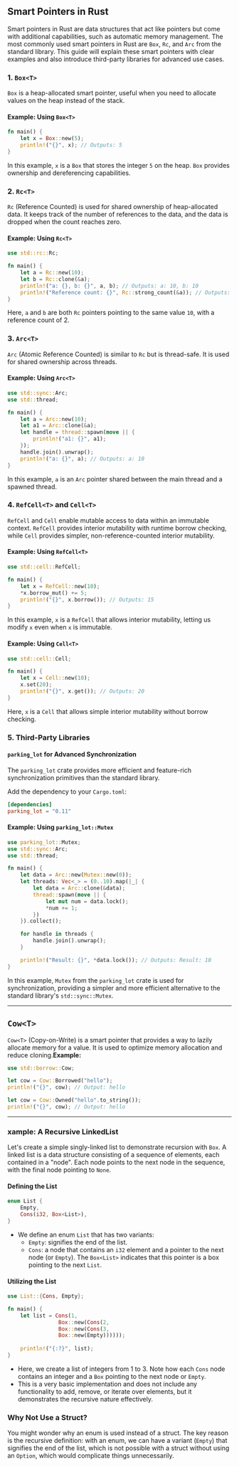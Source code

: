
## Smart Pointers in Rust

Smart pointers in Rust are data structures that act like pointers but come with additional capabilities, such as automatic memory management. The most commonly used smart pointers in Rust are `Box`, `Rc`, and `Arc` from the standard library. This guide will explain these smart pointers with clear examples and also introduce third-party libraries for advanced use cases.

### 1. `Box<T>`

`Box` is a heap-allocated smart pointer, useful when you need to allocate values on the heap instead of the stack.

#### Example: Using `Box<T>`

```rust
fn main() {
    let x = Box::new(5);
    println!("{}", x); // Outputs: 5
}
```

In this example, `x` is a `Box` that stores the integer `5` on the heap. `Box` provides ownership and dereferencing capabilities.

### 2. `Rc<T>`

`Rc` (Reference Counted) is used for shared ownership of heap-allocated data. It keeps track of the number of references to the data, and the data is dropped when the count reaches zero.

#### Example: Using `Rc<T>`

```rust
use std::rc::Rc;

fn main() {
    let a = Rc::new(10);
    let b = Rc::clone(&a);
    println!("a: {}, b: {}", a, b); // Outputs: a: 10, b: 10
    println!("Reference count: {}", Rc::strong_count(&a)); // Outputs: 2
}
```

Here, `a` and `b` are both `Rc` pointers pointing to the same value `10`, with a reference count of 2.

### 3. `Arc<T>`

`Arc` (Atomic Reference Counted) is similar to `Rc` but is thread-safe. It is used for shared ownership across threads.

#### Example: Using `Arc<T>`

```rust
use std::sync::Arc;
use std::thread;

fn main() {
    let a = Arc::new(10);
    let a1 = Arc::clone(&a);
    let handle = thread::spawn(move || {
        println!("a1: {}", a1);
    });
    handle.join().unwrap();
    println!("a: {}", a); // Outputs: a: 10
}
```

In this example, `a` is an `Arc` pointer shared between the main thread and a spawned thread.

### 4. `RefCell<T>` and `Cell<T>`

`RefCell` and `Cell` enable mutable access to data within an immutable context. `RefCell` provides interior mutability with runtime borrow checking, while `Cell` provides simpler, non-reference-counted interior mutability.

#### Example: Using `RefCell<T>`

```rust
use std::cell::RefCell;

fn main() {
    let x = RefCell::new(10);
    *x.borrow_mut() += 5;
    println!("{}", x.borrow()); // Outputs: 15
}
```

In this example, `x` is a `RefCell` that allows interior mutability, letting us modify `x` even when `x` is immutable.

#### Example: Using `Cell<T>`

```rust
use std::cell::Cell;

fn main() {
    let x = Cell::new(10);
    x.set(20);
    println!("{}", x.get()); // Outputs: 20
}
```

Here, `x` is a `Cell` that allows simple interior mutability without borrow checking.

### 5. Third-Party Libraries

#### `parking_lot` for Advanced Synchronization

The `parking_lot` crate provides more efficient and feature-rich synchronization primitives than the standard library.

Add the dependency to your `Cargo.toml`:

```toml
[dependencies]
parking_lot = "0.11"
```

#### Example: Using `parking_lot::Mutex`

```rust
use parking_lot::Mutex;
use std::sync::Arc;
use std::thread;

fn main() {
    let data = Arc::new(Mutex::new(0));
    let threads: Vec<_> = (0..10).map(|_| {
        let data = Arc::clone(&data);
        thread::spawn(move || {
            let mut num = data.lock();
            *num += 1;
        })
    }).collect();

    for handle in threads {
        handle.join().unwrap();
    }

    println!("Result: {}", *data.lock()); // Outputs: Result: 10
}
```

In this example, `Mutex` from the `parking_lot` crate is used for synchronization, providing a simpler and more efficient alternative to the standard library's `std::sync::Mutex`.


---------------
##   `Cow<T>`

`Cow<T>` (Copy-on-Write) is a smart pointer that provides a way to lazily allocate memory for a value. It is used to optimize memory allocation and reduce cloning.**Example:**


```rust 
use std::borrow::Cow;

let cow = Cow::Borrowed("hello");
println!("{}", cow); // Output: hello

let cow = Cow::Owned("hello".to_string());
println!("{}", cow); // Output: hello
```

---------------
### xample: A Recursive LinkedList

  

Let's create a simple singly-linked list to demonstrate recursion with  `Box`. A linked list is a data structure consisting of a sequence of elements, each contained in a "node". Each node points to the next node in the sequence, with the final node pointing to  `None`.

  

#### Defining the List

  

```rust 
enum List {
    Empty,
    Cons(i32, Box<List>),
}

```

  

-   We define an enum  `List`  that has two variants:
    -   `Empty`: signifies the end of the list.
    -   `Cons`: a node that contains an  `i32`  element and a pointer to the next node (or  `Empty`). The  `Box<List>`  indicates that this pointer is a box pointing to the next  `List`.

  

#### Utilizing the List

```rust 
use List::{Cons, Empty};

fn main() {
    let list = Cons(1,
                Box::new(Cons(2,
                Box::new(Cons(3,
                Box::new(Empty))))));
    
    println!("{:?}", list);
}

```

  

-   Here, we create a list of integers from 1 to 3. Note how each  `Cons`  node contains an integer and a  `Box`  pointing to the next node or  `Empty`.
-   This is a very basic implementation and does not include any functionality to add, remove, or iterate over elements, but it demonstrates the recursive nature effectively.

  

### Why Not Use a Struct?

  

You might wonder why an enum is used instead of a struct. The key reason is the recursive definition: with an enum, we can have a variant (`Empty`) that signifies the end of the list, which is not possible with a struct without using an  `Option`, which would complicate things unnecessarily.

